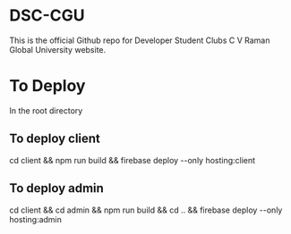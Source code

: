 # DSC-CGU

This is the official Github repo for Developer Student Clubs C V Raman Global University website.

# To Deploy

In the root directory

## To deploy client

cd client && npm run build && firebase deploy --only hosting:client

## To deploy admin

cd client && cd admin && npm run build && cd .. && firebase deploy --only hosting:admin
